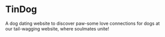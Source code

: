 # TinDog
A dog dating website to discover paw-some love connections for dogs at our tail-wagging website, where soulmates unite!
